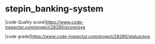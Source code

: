 # stepin_banking-system
|code Quality score|https://www.code-inspector.com/project/28280/score/svg

|code grade|https://www.code-inspector.com/project/28280/status/svg
